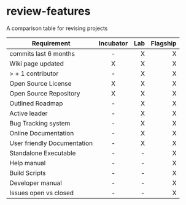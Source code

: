 # review-features
A comparison table for revising projects

| Requirement   |      Incubator     |  Lab | Flagship |
|---------------|:------------------:|-----:|---------:|
| commits last 6 months|  - | X | X |
| Wiki page updated | X | X | X |
| > + 1 contributor | - | X | X |
| Open Source License | X | X | X |
| Open Source Repository  | X | X | X |
| Outlined Roadmap  | - | X | X |
| Active leader  | - | X | X |
| Bug Tracking system  | - | X | X |
| Online Documentation  | - | X | X |
| User friendly Documentation  | - | X | X |
| Standalone Executable  | - | - | X |
| Help manual  | - | - | X |
| Build Scripts  | - | - | X |
| Developer manual  | - | - | X |
| Issues open vs closed  | - | - | X |
